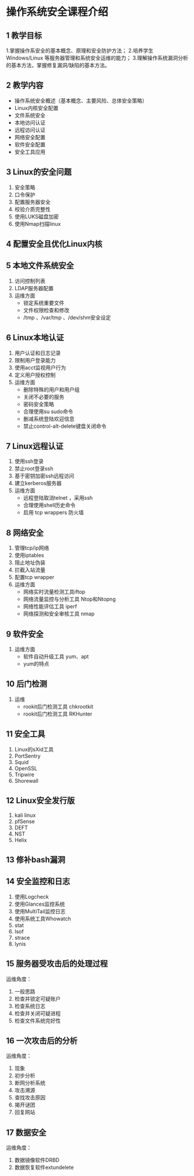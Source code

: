 # 操作系统安全课程介绍

##  1 教学目标

1.掌握操作系安全的基本概念、原理和安全防护方法；
2.培养学生 Windows/Linux 等服务器管理和系统安全运维的能力；
3.理解操作系统漏洞分析的基本方法，掌握修复漏洞/缺陷的基本方法。

##  2 教学内容

- 操作系统安全概述（基本概念、主要风险、总体安全策略）
- Linux内核安全配置
- 文件系统安全
- 本地访问认证
- 远程访问认证
- 网络安全配置
- 软件安全配置
- 安全工具应用

##  3 Linux的安全问题

1. 安全策略
2. 口令保护
3. 配置服务器安全
4. 校验介质完整性
5. 使用LUKS磁盘加密
6. 使用Nmap扫描linux
   
##  4 配置安全且优化Linux内核

##  5 本地文件系统安全

1. 访问控制列表
2. LDAP服务器配置
3. 运维方面
    - 锁定系统重要文件
    - 文件权限检查和修改
    - /tmp 、/var/tmp 、/dev/shm安全设定 

##  6 Linux本地认证

1. 用户认证和日志记录
2. 限制用户登录能力
3. 使用acct监视用户行为
4. 定义用户授权控制
5. 运维方面
    - 删除特殊的用户和用户组
    - 关闭不必要的服务
    - 密码安全策略
    - 合理使用su sudo命令
    - 删减系统登陆欢迎信息
    - 禁止control-alt-delete键盘关闭命令

##  7 Linux远程认证

1. 使用ssh登录
2. 禁止root登录ssh
3. 基于密钥加密ssh远程访问
4. 建立kerberos服务器
5. 运维方面
    - 远程登陆取消telnet ，采用ssh
    - 合理使用shell历史命令
    - 启用 tcp wrappers 防火墙

##  8 网络安全

1. 管理tcp/ip网络
2. 使用iptables
3. 阻止地址伪装
4. 拦截入站流量
5. 配置tcp wrapper
6. 运维方面
    - 网络实时流量检测工具iftop
    - 网络流量监控与分析工具 Ntop和Ntopng
    - 网络性能评估工具 iperf
    - 网络探测和安全审核工具 nmap

##  9 软件安全
1. 运维方面
    - 软件自动升级工具 yum、apt
    - yum的特点
##  10 后门检测
1. 运维
    - rookit后门检测工具 chkrootkit
    - rookit后门检测工具 RKHunter

##  11 安全工具

1. Linux的sXid工具
2. PortSentry
3. Squid
4. OpenSSL
5. Tripwire
6. Shorewall

##  12 Linux安全发行版

1. kali linux
2. pfSense
3. DEFT
4. NST
5. Helix

##  13 修补bash漏洞

##  14 安全监控和日志

1. 使用Logcheck
2. 使用Glances监控系统
3. 使用MultiTail监控日志
4. 使用系统工具Whowatch
5. stat
6. lsof
7. strace
8. lynis

##  15 服务器受攻击后的处理过程

运维角度：
1. 一般思路
2. 检查并锁定可疑账户
3. 检查系统日志
4. 检查并关闭可疑进程
5. 检查文件系统完好性

##  16 一次攻击后的分析
运维角度：
1. 现象
2. 初步分析
3. 断网分析系统
4. 攻击溯源
5. 查找攻击原因
6. 揭开谜团
7. 回复网站

##  17 数据安全

运维角度：
1. 数据镜像软件DRBD
2. 数据恢复软件extundelete
